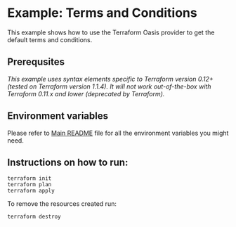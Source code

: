 # Example: Terms and Conditions

This example shows how to use the Terraform Oasis provider to get the default terms and conditions.

## Prerequsites

*This example uses syntax elements specific to Terraform version 0.12+ (tested on Terraform version 1.1.4).
It will not work out-of-the-box with Terraform 0.11.x and lower (deprecated by Terraform).*

## Environment variables
Please refer to [Main README](../../README.md) file for all the environment variables you might need.

## Instructions on how to run:
```
terraform init
terraform plan
terraform apply
```

To remove the resources created run:
```
terraform destroy
``` 